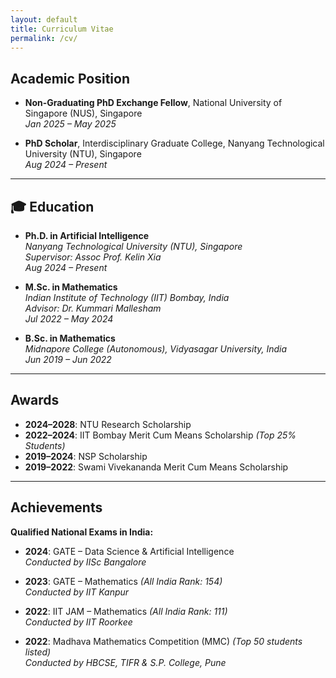 ```yaml
---
layout: default
title: Curriculum Vitae
permalink: /cv/
---
```


## Academic Position

- **Non-Graduating PhD Exchange Fellow**, National University of Singapore (NUS), Singapore  
  *Jan 2025 – May 2025*

- **PhD Scholar**, Interdisciplinary Graduate College, Nanyang Technological University (NTU), Singapore  
  *Aug 2024 – Present*

---

## 🎓 Education

- **Ph.D. in Artificial Intelligence**  
  *Nanyang Technological University (NTU), Singapore*  
  *Supervisor: Assoc Prof. Kelin Xia*  
  *Aug 2024 – Present*  

- **M.Sc. in Mathematics**    
  *Indian Institute of Technology (IIT) Bombay, India*   
  *Advisor: Dr. Kummari Mallesham*   
  *Jul 2022 – May 2024*  

- **B.Sc. in Mathematics**  
  *Midnapore College (Autonomous), Vidyasagar University, India*  
  *Jun 2019 – Jun 2022*

---


## Awards

- **2024–2028**: NTU Research Scholarship  
- **2022–2024**: IIT Bombay Merit Cum Means Scholarship *(Top 25% Students)*  
- **2019–2024**: NSP Scholarship  
- **2019–2022**: Swami Vivekananda Merit Cum Means Scholarship

---

## Achievements

**Qualified National Exams in India:**

- **2024**: GATE – Data Science & Artificial Intelligence  
  *Conducted by IISc Bangalore*

- **2023**: GATE – Mathematics *(All India Rank: 154)*  
  *Conducted by IIT Kanpur*

- **2022**: IIT JAM – Mathematics *(All India Rank: 111)*  
  *Conducted by IIT Roorkee*

- **2022**: Madhava Mathematics Competition (MMC) *(Top 50 students listed)*  
  *Conducted by HBCSE, TIFR & S.P. College, Pune*
